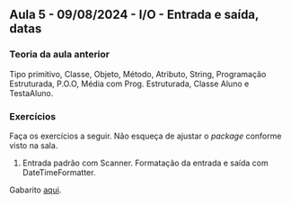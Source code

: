 ## Aula 5 - 09/08/2024 - I/O - Entrada e saída, datas

### Teoria da aula anterior

Tipo primitivo, Classe, Objeto, Método, Atributo, String, Programação Estruturada, P.O.O, Média com Prog. Estruturada, Classe Aluno e TestaAluno.

### Exercícios

Faça os exercícios a seguir. Não esqueça de ajustar o _package_ conforme visto na sala.

1. Entrada padrão com Scanner. Formatação da entrada e saída com DateTimeFormatter.

Gabarito [aqui](https://github.com/ap3ufersa/ap3_2024.1_xicoArruda/blob/main/unidade1/br/com/xico/unidade1/gabarito_aula2/TiposPrimitivos.java).

